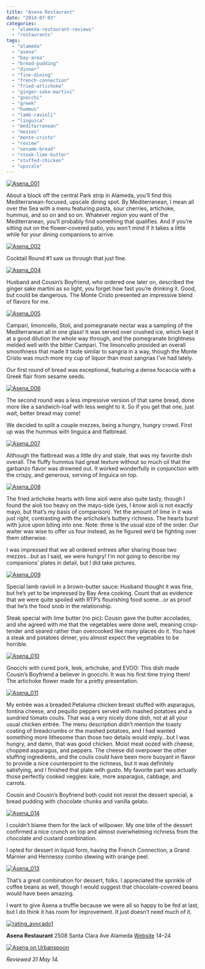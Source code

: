 ```yaml
---
title: "Asena Restaurant"
date: "2014-07-03"
categories: 
  - "alameda-restaurant-reviews"
  - "restaurants"
tags: 
  - "alameda"
  - "asena"
  - "bay-area"
  - "bread-pudding"
  - "dinner"
  - "fine-dining"
  - "french-connection"
  - "fried-artichoke"
  - "ginger-sake-martini"
  - "gnocchi"
  - "greek"
  - "hummus"
  - "lamb-ravioli"
  - "linguica"
  - "mediterranean"
  - "mezzes"
  - "monte-cristo"
  - "review"
  - "sesame-bread"
  - "steak-lime-butter"
  - "stuffed-chicken"
  - "upscale"
---
```


[![Asena_001](http://s3.amazonaws.com/thegourmez-wpmedia/2014/06/Asena_001.jpg)](http://www.thegourmez.com/2014/07/asena-restaurant/asena_001/)

About a block off the central Park strip in Alameda, you’ll find this Mediterranean-focused, upscale dining spot. By Mediterranean, I mean all over the Sea with a menu featuring pasta, sour cherries, artichoke, hummus, and so on and so on. Whatever region you want of the Mediterranean, you’ll probably find something that qualifies. And if you’re sitting out on the flower-covered patio, you won’t mind if it takes a little while for your dining companions to arrive.

[![Asena_002](http://s3.amazonaws.com/thegourmez-wpmedia/2014/06/Asena_002.jpg)](http://www.thegourmez.com/2014/07/asena-restaurant/asena_002/)

Cocktail Round #1 saw us through that just fine.

[![Asena_004](http://s3.amazonaws.com/thegourmez-wpmedia/2014/06/Asena_004.jpg)](http://www.thegourmez.com/2014/07/asena-restaurant/asena_004/)

Husband and Cousin’s Boyfriend, who ordered one later on, described the ginger sake martini as so light, you forget how fast you’re drinking it. Good, but could be dangerous. The Monte Cristo presented an impressive blend of flavors for me.

[![Asena_005](http://s3.amazonaws.com/thegourmez-wpmedia/2014/06/Asena_005.jpg)](http://www.thegourmez.com/2014/07/asena-restaurant/asena_005/)

Campari, limoncello, Stoli, and pomegranate nectar was a sampling of the Mediterranean all in one glass! It was served over crushed ice, which kept it at a good dilution the whole way through, and the pomegranate brightness melded well with the bitter Campari. The limoncello provided an overall smoothness that made it taste similar to sangria in a way, though the Monte Cristo was much more my cup of liquor than most sangrias I’ve had lately.

Our first round of bread was exceptional, featuring a dense focaccia with a Greek flair from sesame seeds.

[![Asena_006](http://s3.amazonaws.com/thegourmez-wpmedia/2014/06/Asena_006.jpg)](http://www.thegourmez.com/2014/07/asena-restaurant/asena_006/)

The second round was a less impressive version of that same bread, done more like a sandwich-loaf with less weight to it. So if you get that one, just wait, better bread may come!

We decided to split a couple mezzes, being a hungry, hungry crowd. First up was the hummus with linguica and flatbread.

[![Asena_007](http://s3.amazonaws.com/thegourmez-wpmedia/2014/06/Asena_007.jpg)](http://www.thegourmez.com/2014/07/asena-restaurant/asena_007/)

Although the flatbread was a little dry and stale, that was my favorite dish overall. The fluffy hummus had great texture without so much oil that the garbanzo flavor was drowned out. It worked wonderfully in conjunction with the crispy, and generous, serving of linguica on top.

[![Asena_008](http://s3.amazonaws.com/thegourmez-wpmedia/2014/06/Asena_008.jpg)](http://www.thegourmez.com/2014/07/asena-restaurant/asena_008/)

The fried artichoke hearts with lime aioli were also quite tasty, though I found the aioli too heavy on the mayo-side (yes, I know aioli is not exactly mayo, but that’s my basis of comparison). Yet the amount of lime in it was just right, contrasting with the artichoke’s buttery richness. The hearts burst with juice upon biting into one. Note: three is the usual size of the order. Our waiter was wise to offer us four instead, as he figured we’d be fighting over them otherwise.

I was impressed that we all ordered entrees after sharing those two mezzes…but as I said, we were hungry! I’m not going to describe my companions’ plates in detail, but I did take pictures.

[![Asena_009](http://s3.amazonaws.com/thegourmez-wpmedia/2014/06/Asena_009.jpg)](http://www.thegourmez.com/2014/07/asena-restaurant/asena_009/)

Special lamb ravioli in a brown-butter sauce: Husband thought it was fine, but he’s yet to be impressed by Bay Area cooking. Count that as evidence that we were quite spoiled with RTP’s flourishing food scene...or as proof that he’s the food snob in the relationship.

Steak special with lime butter (no pic): Cousin gave the butter accolades, and she agreed with me that the vegetables were done well, meaning crisp-tender and seared rather than overcooked like many places do it. You have a steak and potatoes dinner, you almost expect the vegetables to be horrible.

[![Asena_010](http://s3.amazonaws.com/thegourmez-wpmedia/2014/06/Asena_010.jpg)](http://www.thegourmez.com/2014/07/asena-restaurant/asena_010/)

Gnocchi with cured pork, leek, artichoke, and EVOO: This dish made Cousin’s Boyfriend a believer in gnocchi. It was his first time trying them! The artichoke flower made for a pretty presentation.

[![Asena_011](http://s3.amazonaws.com/thegourmez-wpmedia/2014/06/Asena_011.jpg)](http://www.thegourmez.com/2014/07/asena-restaurant/asena_011/)

My entrée was a breaded Petaluma chicken breast stuffed with asparagus, fontina cheese, and pequillo peppers served with mashed potatoes and a sundried tomato coulis. That was a very nicely done dish, not at all your usual chicken entrée. The menu description didn’t mention the toasty coating of breadcrumbs or the mashed potatoes, and I had wanted something more lithesome than those two details would imply…but I was hungry, and damn, that was good chicken. Moist meat oozed with cheese, chopped asparagus, and peppers. The cheese did overpower the other stuffing ingredients, and the coulis could have been more buoyant in flavor to provide a nice counterpoint to the richness, but it was definitely satisfying, and I finished that plate with gusto. My favorite part was actually those perfectly cooked veggies: kale, more asparagus, cabbage, and carrots.

Cousin and Cousin’s Boyfriend both could not resist the dessert special, a bread pudding with chocolate chunks and vanilla gelato.

[![Asena_014](http://s3.amazonaws.com/thegourmez-wpmedia/2014/06/Asena_014.jpg)](http://www.thegourmez.com/2014/07/asena-restaurant/asena_014/)

I couldn’t blame them for the lack of willpower. My one bite of the dessert confirmed a nice crunch on top and almost overwhelming richness from the chocolate and custard combination.

I opted for dessert in liquid form, having the French Connection, a Grand Marnier and Hennessy combo stewing with orange peel.

[![Asena_013](http://s3.amazonaws.com/thegourmez-wpmedia/2014/06/Asena_013.jpg)](http://www.thegourmez.com/2014/07/asena-restaurant/asena_013/)

That’s a great combination for dessert, folks. I appreciated the sprinkle of coffee beans as well, though I would suggest that chocolate-covered beans would have been amazing.

I want to give Asena a truffle because we were all so happy to be fed at last, but I do think it has room for improvement. It just doesn’t need much of it.

[![rating_avocado1](http://s3.amazonaws.com/thegourmez-wpmedia/2009/02/rating_avocado1.gif)](http://www.thegourmez.com/2009/02/restaurant-review-nanas-durham/rating_avocado1/)

**Asena Restaurant** 2508 Santa Clara Ave Alameda [Website](http://www.asenarestaurant.com/) $14–$24

[![Asena on Urbanspoon](http://www.urbanspoon.com/b/link/80509/minilink.gif)](http://www.urbanspoon.com/r/6/80509/restaurant/Asena-Alameda)

_Reviewed 31 May 14._
